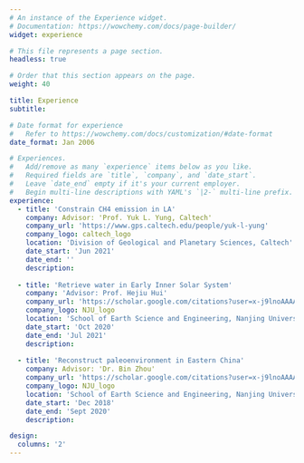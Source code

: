 ```yaml
---
# An instance of the Experience widget.
# Documentation: https://wowchemy.com/docs/page-builder/
widget: experience

# This file represents a page section.
headless: true

# Order that this section appears on the page.
weight: 40

title: Experience
subtitle:

# Date format for experience
#   Refer to https://wowchemy.com/docs/customization/#date-format
date_format: Jan 2006

# Experiences.
#   Add/remove as many `experience` items below as you like.
#   Required fields are `title`, `company`, and `date_start`.
#   Leave `date_end` empty if it's your current employer.
#   Begin multi-line descriptions with YAML's `|2-` multi-line prefix.
experience:
  - title: 'Constrain CH4 emission in LA'
    company: Advisor: 'Prof. Yuk L. Yung, Caltech'
    company_url: 'https://www.gps.caltech.edu/people/yuk-l-yung'
    company_logo: caltech_logo
    location: 'Division of Geological and Planetary Sciences, Caltech'
    date_start: 'Jun 2021'
    date_end: ''
    description:
        
  - title: 'Retrieve water in Early Inner Solar System'
    company: 'Advisor: Prof. Hejiu Hui' 
    company_url: 'https://scholar.google.com/citations?user=x-j9lnoAAAAJ&hl=zh-CN'
    company_logo: NJU_logo
    location: 'School of Earth Science and Engineering, Nanjing University'
    date_start: 'Oct 2020'
    date_end: 'Jul 2021'
    description: 
    
  - title: 'Reconstruct paleoenvironment in Eastern China'
    company: Advisor: 'Dr. Bin Zhou' 
    company_url: 'https://scholar.google.com/citations?user=x-j9lnoAAAAJ&hl=zh-CN'
    company_logo: NJU_logo
    location: 'School of Earth Science and Engineering, Nanjing University'
    date_start: 'Dec 2018'
    date_end: 'Sept 2020'
    description: 

design:
  columns: '2'
---
```

